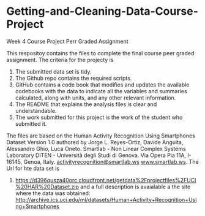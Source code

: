 # Getting-and-Cleaning-Data-Course-Project
Week 4 Course Project Perr Graded Assignment

This respositoy contains the files to complete the final course peer graded assignment. The criteria for the projecty is 

1. The submitted data set is tidy. 
2. The Github repo contains the required scripts.
3. GitHub contains a code book that modifies and updates the available codebooks with the data to indicate all the variables and summaries calculated, along with units, and any other relevant information.
4. The README that explains the analysis files is clear and understandable.
5. The work submitted for this project is the work of the student who submitted it.

The files are based on the Human Activity Recognition Using Smartphones Dataset Version 1.0 authored by Jorge L. Reyes-Ortiz, Davide Anguita, Alessandro Ghio, Luca Oneto. Smartlab - Non Linear Complex Systems Laboratory DITEN - Università degli Studi di Genova.  Via Opera Pia 11A, I-16145, Genoa, Italy. activityrecognition@smartlab.ws www.smartlab.ws.  The Url for hte data set is 
1. https://d396qusza40orc.cloudfront.net/getdata%2Fprojectfiles%2FUCI%20HAR%20Dataset.zip and a full description is avaialable a the site where the data was obtained: http://archive.ics.uci.edu/ml/datasets/Human+Activity+Recognition+Using+Smartphones
